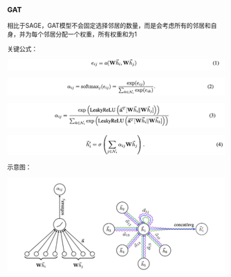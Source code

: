 ### GAT

相比于SAGE，GAT模型不会固定选择邻居的数量，而是会考虑所有的邻居和自身，并为每个邻居分配一个权重，所有权重和为1

关键公式：

![image-20201116102657944](../PIC/image-20201116102657944.png)

![image-20201116102737410](../PIC/image-20201116102737410.png)

![image-20201116102809663](../PIC/image-20201116102809663.png)

![image-20201116102845595](../PIC/image-20201116102845595.png)

示意图：

![image-20201116102912785](../PIC/image-20201116102912785.png)

